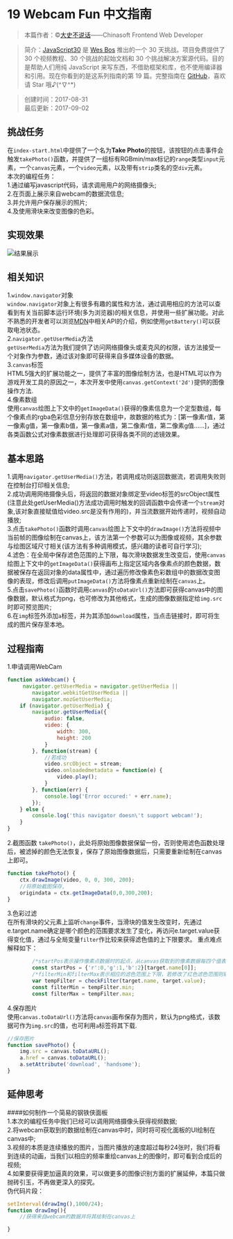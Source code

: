 # 19 Webcam Fun 中文指南

> 本篇作者：©[大史不说话](https://github.com/dashnowords)——Chinasoft Frontend Web Developer

> 简介：[JavaScript30](https://javascript30.com) 是 [Wes Bos](https://github.com/wesbos) 推出的一个 30 天挑战。项目免费提供了 30 个视频教程、30 个挑战的起始文档和 30 个挑战解决方案源代码。目的是帮助人们用纯 JavaScript 来写东西，不借助框架和库，也不使用编译器和引用。现在你看到的是这系列指南的第 19 篇。完整指南在 [GitHub](https://github.com/soyaine/JavaScript30)，喜欢请 Star 哦♪(^∇^*)

> 创建时间：2017-08-31    
最后更新：2017-09-02

## 挑战任务
在`index-start.html`中提供了一个名为**Take Photo**的按钮，该按钮的点击事件会触发`takePhoto()`函数，并提供了一组标有RGBmin/max标记的`range`类型`input`元素，一个`canvas`元素，一个`video`元素，以及带有`strip`类名的空`div`元素。   
本次的编程任务：   
1.通过编写javascript代码，请求调用用户的网络摄像头;   
2.在页面上展示来自webcam的数据流信息;   
3.并允许用户保存展示的照片;   
4.及使用滑块来改变图像的色彩。   

## 实现效果
![结果展示](https://github.com/soyaine/JavaScript30/blob/master/19%20-%20Webcam%20Fun/effects.png)

## 相关知识
1.`window.navigator`对象   
`window.navigator`对象上有很多有趣的属性和方法，通过调用相应的方法可以查看到有关当前脚本运行环境(多为浏览器)的相关信息，并使用一些扩展功能。对此不熟悉的开发者可以浏览[MDN](https://developer.mozilla.org/zh-CN/docs/Web/API/Navigator)中相关API的介绍，例如使用`getBattery()`可以获取电池状态。   
2.`navigator.getUserMedia`方法   
`getUserMedia`方法为我们提供了访问网络摄像头或麦克风的权限，该方法接受一个对象作为参数，通过该对象即可获得来自多媒体设备的数据。   
3.`canvas`标签   
HTML5强大的扩展功能之一，提供了丰富的图像绘制方法，也是HTML可以作为游戏开发工具的原因之一，本次开发中使用`canvas.getContext('2d')`提供的图像操作方法.   
4.像素数组   
使用`canvas`绘图上下文中的`getImageData()`获得的像素信息为一个定型数组，每个像素点的rgba色彩信息分别存放在数组中，故数据的格式为：[第一像素r值，第一像素g值，第一像素b值，第一像素a值，第二像素r值，第二像素g值......]，通过各类函数公式对像素数据进行处理即可获得各类不同的滤镜效果。   

## 基本思路

1.调用`navigator.getUserMedia()`方法，若调用成功则返回数据流，若调用失败则在控制台打印相关信息;   
2.成功调用网络摄像头后，将返回的数据对象绑定至video标签的srcObject属性(注意此处getUserMedia()方法成功调用时触发的回调函数中会传递一个`stream`对象,该对象直接赋值给video.src是没有作用的)，并当流数据开始传递时，视频自动播放;   
3.点击`takePhoto()`函数时调用`canvas`绘图上下文中的`drawImage()`方法将视频中当前帧的图像绘制在canvas上，该方法第一个参数可以为图像或视频，其余参数与绘图区域尺寸相关(该方法有多种调用模式，感兴趣的读者可自行学习);   
4.滤色：在全局中保存滤色范围的上下限，每次滑块数据发生改变后，使用`canvas`绘图上下文中的`getImageData()`获得画布上指定区域内各像素点的颜色数据，数据被保存在返回对象的data属性中，通过遍历修改像素色彩数组中的数据改变图像的表现，修改后调用`putImageData()`方法将像素点重新绘制在`canvas`上。   
5.点击`savePhoto()`函数时调用`canvas`的`toDataUrl()`方法即可获得canvas中的图像数据，默认格式为png，也可修改为其他格式，生成的图像数据指定给`img.src`时即可预览图片;   
6.在`img`标签外添加`a`标签，并为其添加`download`属性，当点击链接时，即可将生成的图片保存至本地。   

## 过程指南
1.申请调用WebCam   
```js
function askWebcam() {
     navigator.getUserMedia = navigator.getUserMedia ||
        navigator.webkitGetUserMedia ||
        navigator.mozGetUserMedia;
    if (navigator.getUserMedia) {
        navigator.getUserMedia({
            audio: false,
            video: {
                width: 300,
                height: 200
            }
        }, function(stream) {
            //若成功
            video.srcObject = stream;
            video.onloadedmetadata = function(e) {
                video.play();
            }
        }, function(err) {
            console.log('Error occured:' + err.name);
        });
    } else {
        console.log('this navigator doesn\'t support webcam!');
    }
}
```   
2.截图函数 `takePhoto()`，此处将原始图像数据保留一份，否则使用滤色函数处理后，被滤掉的颜色无法恢复，保存了原始图像数据后，只需要重新绘制在canvas上即可。   
```js
function takePhoto() {
    ctx.drawImage(video, 0, 0, 300, 200);
    //将原始截图保存,
    origindata = ctx.getImageData(0,0,300,200);
}
```   
3.色彩过滤   
在所有滑块的父元素上监听`change`事件，当滑块的值发生改变时，先通过e.target.name确定是哪个颜色的范围要求发生了变化，再访问e.target.value获得变化值，通过与全局变量`filter`作比较来获得滤色值的上下限要求。
重点难点解释如下：   
```js
        /*startPos表示操作像素点数据时的起点，从canvas获取到的像素数据每四个值表示一个像素点例如滑块为红色，则只需要改变像素数组中第0,4,8......个元素的值。通过target.value的首字母即可判断滤色过程应该检查的颜色*/
        const startPos = {'r':0,'g':1,'b':2}[target.name[0]];
        /*filterMin和filterMax表示相应的滤色范围上下限，若修改了红色滤色范围则取红色范围值。若修改蓝色的滤色范围，则取蓝色。checkFilter()函数将改变后的值与滤色标准`filter`进行比较，将更改滤色标准后需要调整的颜色类别(r,g,b)对应的上下限返回给结果。*/
        var tempFilter = checkFilter(target.name, target.value);
        const filterMin = tempFilter.min;
        const filterMax = tempFilter.max;
```   
4.保存图片   
使用`canvas.toDataUrl()`方法将`canvas`画布保存为图片，默认为png格式，该数据可作为`img.src`的值，也可利用`a`标签将其下载.   
```js
//保存图片
function savePhoto() {
    img.src = canvas.toDataURL();
    a.href = canvas.toDataURL();
    a.setAttribute('download', 'handsome');
}
```   
## 延伸思考   
####如何制作一个简易的钢铁侠面板   
1.本次的编程任务中我们已经可以调用网络摄像头获得视频数据;   
2.将webcam获取到的数据绘制在canvas中时，同时将可视化面板的UI绘制在canvas中;   
3.视频的本质是连续播放的图片，当图片播放的速度超过每秒24张时，我们将看到连续的动画，当我们以相应的频率重绘canvas上的图像时，即可看到合成后的视频;   
4.如果要获得更加逼真的效果，可以做更多的图像识别方面的扩展延伸，本篇只做抛砖引玉，不再做更深入的探究。   
伪代码片段：   
```js
setInterval(drawImg(),1000/24);
function drawImg(){
    //获得来自webcam的数据并将其绘制在canvas上

}
```


